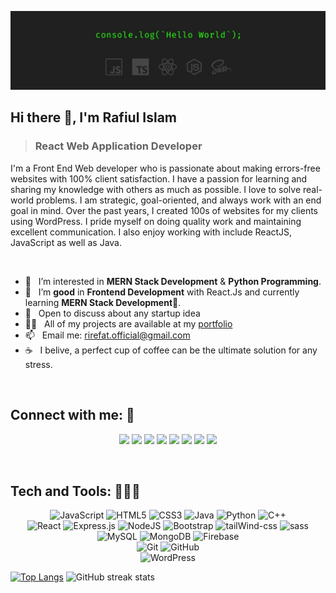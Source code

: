 ![Web Developer](web-dev.jpg)

## Hi there 👋, I'm Rafiul Islam
> ### React Web Application Developer

I'm a Front End Web developer who is passionate about making errors-free websites with 100% client satisfaction. I have a passion for learning and sharing my knowledge with others as much as possible. I love to solve real-world problems. I am strategic, goal-oriented, and always work with an end goal in mind. Over the past years, I created 100s of websites for my clients using WordPress. I pride myself on doing quality work and maintaining excellent communication. I also enjoy working with include ReactJS, JavaScript as well as Java.

<br>
<!-- Skills: HTML5 | CSS3 | SCSS | Bootstrap | TailWind | JavaScript |  REACT | NodeJs | ExpressJs | MongoDB | Firebase | WordPress | Java -->

- 👀 &nbsp; I’m interested in **MERN Stack Development** & **Python Programming**.
- 💼 &nbsp; I’m **good** in **Frontend Development** with React.Js and currently learning **MERN Stack Development**💪.
- 👯 &nbsp; Open to discuss about any startup idea
- 👨‍💻 &nbsp; All of my projects are available at my [portfolio](rirefat.netlify.app/)
- 📫 &nbsp; Email me: rirefat.official@gmail.com 
- ☕ &nbsp; I belive, a perfect cup of coffee can be the ultimate solution for any stress. 
<br>

## Connect with me: 🏃
<p align="center">  
      <a href="mailto:rirefat.official@gmail.com"><img src="https://img.shields.io/static/v1?style=for-the-badge&message=Gmail&color=222222&logo=Gmail&logoColor=D14836&label="/></a>
      <a href="https://www.linkedin.com/in/rirefat/"><img src="https://img.shields.io/static/v1?style=for-the-badge&message=LinkedIn&color=222222&logo=LinkedIn&logoColor=0A66C2&label="/></a>
      <a href="https://www.facebook.com/rafiulrefat.official/"><img src="https://img.shields.io/static/v1?style=for-the-badge&message=Facebook&color=222222&logo=Facebook&logoColor=1877F2&label="/></a>
   <a href="https://twitter.com/rafiul_refat"><img src="https://img.shields.io/static/v1?style=for-the-badge&message=Twitter&color=222222&logo=Twitter&logoColor=1D9BF0&label="/></a>
      <a href="https://leetcode.com/rirefat/"><img src="https://img.shields.io/static/v1?style=for-the-badge&message=LeetCode&color=222222&logo=LeetCode&logoColor=F09A1A&label="/></a>
      <a href="https://www.behance.net/rirefat"><img src="https://img.shields.io/static/v1?style=for-the-badge&message=Behance&color=222222&logo=Behance&logoColor=003ECB&label="/></a>
       <a href="https://www.fiverr.com/rafiul_refat"><img src="https://img.shields.io/static/v1?style=for-the-badge&message=Fiverr&color=222222&logo=Fiverr&logoColor=1DBF73&label="/></a>
      <a href="https://www.upwork.com/freelancers/~0142a4c4d9d621a489"><img src="https://img.shields.io/static/v1?style=for-the-badge&message=Upwork&color=222222&logo=Upwork&logoColor=1DBF73&label="/></a>
</p>
<!-- [<img src='https://cdn3d.iconscout.com/3d/free/thumb/free-github-2-5645861-4695719.png' alt='github' height='40'>](https://github.com/rirefat)    [<img src='https://cdn3d.iconscout.com/3d/free/thumb/free-linkedin-2-5645838-4695696.png' alt='linkedin' height='40'>](https://www.linkedin.com/in/rirefat/)  [<img src='https://cdn3d.iconscout.com/3d/free/thumb/free-facebook-5020446-4186922.png' alt='facebook' height='40'>](https://www.facebook.com/rafiulrefat.official)  [<img src='https://cdn3d.iconscout.com/3d/premium/thumb/twitter-5233475-4403490.png' alt='twitter' height='40'>](https://twitter.com/rafiul_refat)  [<img src='https://cdn3d.iconscout.com/3d/premium/thumb/internet-protect-6747346-5528628.png' alt='website' height='40'>](https://rirefat.netlify.app/)   -->
<br>

## Tech and Tools: 👨🏻‍💻

<p align="center"> 
   <img alt="JavaScript" src="https://img.shields.io/badge/javascript%20-%23323330.svg?&style=for-the-badge&logo=javascript&logoColor=%23F7DF1E"/>   
   <img alt="HTML5" src="https://img.shields.io/badge/HTML5-E34F26?style=for-the-badge&logo=html5&logoColor=white"/>
   <img alt="CSS3" src="https://img.shields.io/badge/CSS3-1572B6?style=for-the-badge&logo=css3&logoColor=white"/>
   <img alt="Java" src="https://img.shields.io/badge/Java-ED8B00?style=for-the-badge&logo=openjdk&logoColor=white"/>  
   <img alt="Python" src="https://img.shields.io/badge/python%20-%2314354C.svg?&style=for-the-badge&logo=python&logoColor=white"/>
   <img alt="C++" src="https://img.shields.io/badge/c++%20-%2300599C.svg?&style=for-the-badge&logo=c%2B%2B&ogoColor=white"/>
  	<br>
   
   <img alt="React" src="https://img.shields.io/badge/react%20-%2320232a.svg?&style=for-the-badge&logo=react&logoColor=%2361DAFB"/>
   <img alt="Express.js" src="https://img.shields.io/badge/express.js%20-%23404d59.svg?&style=for-the-badge"/>
   <img alt="NodeJS" src="https://img.shields.io/badge/node.js%20-%2343853D.svg?&style=for-the-badge&logo=node.js&logoColor=white"/>   
   <img alt="Bootstrap" src="https://img.shields.io/badge/bootstrap%20-%23563D7C.svg?&style=for-the-badge&logo=bootstrap&logoColor=white"/>
   <img alt="tailWind-css" src="https://img.shields.io/badge/tailwindcss%20-%230769AD.svg?&style=for-the-badge&logo=tailwindcss&logoColor=white"/>   
   <img alt="sass" src="https://img.shields.io/badge/SASS-hotpink.svg?style=for-the-badge&logo=SASS&logoColor=white"/>
   <br>
   
   <img alt="MySQL" src="https://img.shields.io/badge/mysql-%2300f.svg?&style=for-the-badge&logo=mysql&logoColor=white"/>
   <img alt="MongoDB" src ="https://img.shields.io/badge/MongoDB-%234ea94b.svg?&style=for-the-badge&logo=mongodb&logoColor=white"/>
   <img alt="Firebase" src ="https://img.shields.io/badge/firebase-%23039BE5.svg?style=for-the-badge&logo=firebase" />   
   <br>
   
   <img alt="Git" src="https://img.shields.io/badge/git%20-%23F05033.svg?&style=for-the-badge&logo=git&logoColor=white"/>
   <img alt="GitHub" src="https://img.shields.io/badge/github%20-%23121011.svg?&style=for-the-badge&logo=github&logoColor=white"/>
   <br>
   
   <img alt="WordPress" src="https://img.shields.io/badge/WordPress-%23117AC9.svg?style=for-the-badge&logo=WordPress&logoColor=white"/>
</p>

[![Top Langs](https://github-readme-stats.vercel.app/api/top-langs/?username=rirefat)](https://github.com/anuraghazra/github-readme-stats) ![GitHub streak stats](https://github-readme-streak-stats.herokuapp.com/?user=rirefat)  

<p align="center">
<!--     <a href="https://github.com/rirefat/github-readme-streak-stats">
    <img title="🔥 Get streak stats for your profile at git.io/streak-stats" src="https://github-readme-streak-stats.herokuapp.com/?user=rirefat&theme=black-ice&hide_border=true&stroke=0000&background=060A0CD0"/></a> -->
</p>

<div style="display: flex">
<!--     <a href="https://github.com/rirefat/github-readme-stats">
    <img width="55%" align="center" src="https://github-readme-stats.vercel.app/api?username=rirefat&theme=github_dark&show_icons=true)](https://github.com/preetiParyani/github-readme-stats)" />
    </a> -->
<!--     <a href="https://github.com/rirefat/convoychat">
    <img width="42%" height="215px" align="right" src="https://github-readme-stats.vercel.app/api/top-langs?username=sakhawat9&show_icons=true&locale=en&layout=compact&theme=github_dark" alt="mdhrshohel" />
    </a> -->
</div>

